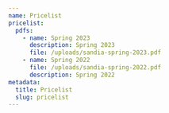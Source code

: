 ```yaml
---
name: Pricelist
pricelist:
  pdfs:
    - name: Spring 2023
      description: Spring 2023
      file: /uploads/sandia-spring-2023.pdf
    - name: Spring 2022
      file: /uploads/sandia-spring-2022.pdf
      description: Spring 2022
metadata:
  title: Pricelist
  slug: pricelist
---
```

